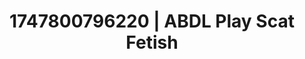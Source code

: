 ---
categories:
- Deep touch
- MILF fantasy
- Tan line fetish
- Lace and desire
- After dark play
image: /assets/images/1747800796220.jpg
layout: post
seo:
  description: Featured content with high-quality Scat Fetish, ABDL Play. HD images
    available.
  keywords: Scat Fetish, ABDL Play
  og_image: /assets/images/1747800796220.jpg
  schema_type: VisualArtwork
tags:
- ABDL Play
- Scat Fetish
- '#1747800796220'
title: 1747800796220 | ABDL Play Scat Fetish
---